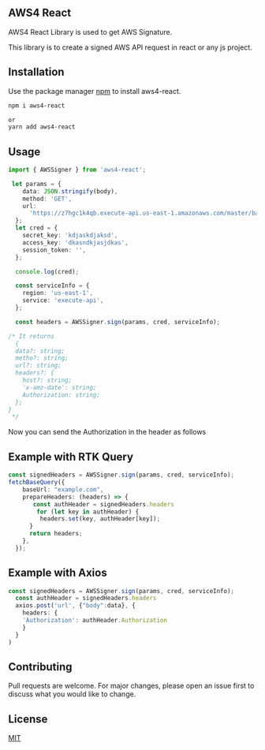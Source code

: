 ## AWS4 React

AWS4 React Library is used to get AWS Signature.

This library is to create a signed AWS API request in react or any js project.

## Installation

Use the package manager [npm](https://docs.npmjs.com/cli/v6/commands/npm-install) to install aws4-react.

```bash
npm i aws4-react

or
yarn add aws4-react
```

## Usage

```Typescript
import { AWSSigner } from 'aws4-react';

 let params = {
    data: JSON.stringify(body),
    method: 'GET',
    url:
      'https://z7hgc1k4qb.execute-api.us-east-1.amazonaws.com/master/batches',
  };
  let cred = {
    secret_key: 'kdjaskdjaksd',
    access_key: 'dkasndkjasjdkas',
    session_token: '',
  };

  console.log(cred);

  const serviceInfo = {
    region: 'us-east-1',
    service: 'execute-api',
  };

  const headers = AWSSigner.sign(params, cred, serviceInfo);

/* It returns
  {
  data?: string;
  metho?: string;
  url?: string;
  headers?: {
    host?: string;
    'x-amz-date': string;
    Authorization: string;
  };
}
 */

```

Now you can send the Authorization in the header as follows

## Example with RTK Query

```Typescript
const signedHeaders = AWSSigner.sign(params, cred, serviceInfo);
fetchBaseQuery({
    baseUrl: "example.com",
    prepareHeaders: (headers) => {
       const authHeader = signedHeaders.headers
        for (let key in authHeader) {
         headers.set(key, authHeader[key]);
      }
      return headers;
    },
  });
```

## Example with Axios

```Typescript
const signedHeaders = AWSSigner.sign(params, cred, serviceInfo);
  const authHeader = signedHeaders.headers
  axios.post('url', {"body":data}, {
    headers: {
    'Authorization': authHeader.Authorization
    }
  }
)
```

## Contributing

Pull requests are welcome. For major changes, please open an issue first
to discuss what you would like to change.

## License

[MIT](https://choosealicense.com/licenses/mit/)
